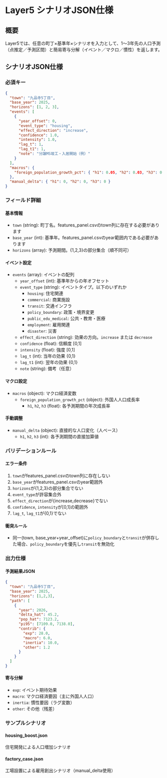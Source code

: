 # Layer5 シナリオJSON仕様

## 概要
Layer5では、任意の町丁×基準年×シナリオを入力として、1〜3年先の人口予測（点推定／予測区間）と簡易寄与分解（イベント／マクロ／慣性）を返します。

## シナリオJSON仕様

### 必須キー

```json
{
  "town": "九品寺5丁目",
  "base_year": 2025,
  "horizons": [1, 2, 3],
  "events": [
    {
      "year_offset": 0,
      "event_type": "housing",
      "effect_direction": "increase",
      "confidence": 1.0,
      "intensity": 1.0,
      "lag_t": 1,
      "lag_t1": 1,
      "note": "分譲MS竣工・入居開始（例）"
    }
  ],
  "macros": {
    "foreign_population_growth_pct": { "h1": 0.05, "h2": 0.03, "h3": 0.02 }
  },
  "manual_delta": { "h1": 0, "h2": 0, "h3": 0 }
}
```

### フィールド詳細

#### 基本情報
- `town` (string): 町丁名。features_panel.csvのtown列に存在する必要があります
- `base_year` (int): 基準年。features_panel.csvのyear範囲内である必要があります
- `horizons` (array): 予測期間。{1,2,3}の部分集合（順不同可）

#### イベント設定
- `events` (array): イベントの配列
  - `year_offset` (int): 基準年からの年オフセット
  - `event_type` (string): イベントタイプ。以下のいずれか
    - `housing`: 住宅関連
    - `commercial`: 商業施設
    - `transit`: 交通インフラ
    - `policy_boundary`: 政策・境界変更
    - `public_edu_medical`: 公共・教育・医療
    - `employment`: 雇用関連
    - `disaster`: 災害
  - `effect_direction` (string): 効果の方向。`increase` または `decrease`
  - `confidence` (float): 信頼度 [0,1]
  - `intensity` (float): 強度 [0,1]
  - `lag_t` (int): 当年の効果 {0,1}
  - `lag_t1` (int): 翌年の効果 {0,1}
  - `note` (string): 備考（任意）

#### マクロ設定
- `macros` (object): マクロ経済変数
  - `foreign_population_growth_pct` (object): 外国人人口成長率
    - `h1`, `h2`, `h3` (float): 各予測期間の年次成長率

#### 手動調整
- `manual_delta` (object): 直接的な人口変化（人ベース）
  - `h1`, `h2`, `h3` (int): 各予測期間の直接加算値

### バリデーションルール

#### エラー条件
1. `town`がfeatures_panel.csvのtown列に存在しない
2. `base_year`がfeatures_panel.csvのyear範囲外
3. `horizons`が{1,2,3}の部分集合でない
4. `event_type`が許容集合外
5. `effect_direction`が{increase,decrease}でない
6. `confidence`, `intensity`が[0,1]の範囲外
7. `lag_t`, `lag_t1`が{0,1}でない

#### 衝突ルール
- 同一(town, base_year+year_offset)に`policy_boundary`と`transit`が併存した場合、`policy_boundary`を優先し`transit`を無効化

### 出力仕様

#### 予測結果JSON
```json
{
  "town": "九品寺5丁目",
  "base_year": 2025,
  "horizons": [1,2,3],
  "path": [
    {
      "year": 2026,
      "delta_hat": 45.2,
      "pop_hat": 7123.2,
      "pi95": [7109.0, 7138.0],
      "contrib": {
        "exp": 28.0,
        "macro": 6.0,
        "inertia": 10.0,
        "other": 1.2
      }
    }
  ]
}
```

#### 寄与分解
- `exp`: イベント期待効果
- `macro`: マクロ経済要因（主に外国人人口）
- `inertia`: 慣性要因（ラグ変数）
- `other`: その他（残差）

### サンプルシナリオ

#### housing_boost.json
住宅開発による人口増加シナリオ

#### factory_case.json
工場設置による雇用創出シナリオ（manual_delta使用）
